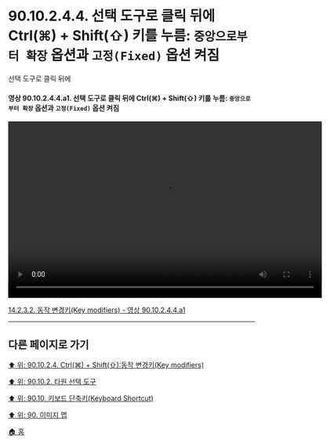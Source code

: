 # 90.10.2.4.4. 선택 도구로 클릭 뒤에 Ctrl(⌘) + Shift(⇧) 키를 누름: `중앙으로부터 확장` 옵션과 `고정(Fixed)` 옵션 켜짐
선택 도구로 클릭 뒤에 
<a id="90-10-02-04-04-a1"></a>

#### 영상 90.10.2.4.4.a1. 선택 도구로 클릭 뒤에 Ctrl(⌘) + Shift(⇧) 키를 누름: `중앙으로부터 확장` 옵션과 `고정(Fixed)` 옵션 켜짐
<video controls="controls" width="640" height="360" src="https://github.com/wonder13662/gimp/assets/15767104/74cea726-972f-47cd-9fba-4ccfa590d7af"></video>

[14.2.3.2. 동작 변경키(Key modifiers) - 영상 90.10.2.4.4.a1](./14-02-03-02-key_modifiers.md#90-10-02-04-04-a1)

***

## 다른 페이지로 가기

[⬆️ 위: 90.10.2.4. Ctrl(⌘) + Shift(⇧):동작 변경키(Key modifiers)](./90-10-02-04-00-key_modifier-ctrl_shift.md)

[⬆️ 위: 90.10.2. 타원 선택 도구](./90-10-02-00-ellipse_select.md)

[⬆️ 위: 90.10. 키보드 단축키(Keyboard Shortcut)](./90-10-00-keyboard_shortcut.md)

[⬆️ 위: 90. 이미지 맵](./90-00-image-map.md)

[🏠 홈](./00-home.md)